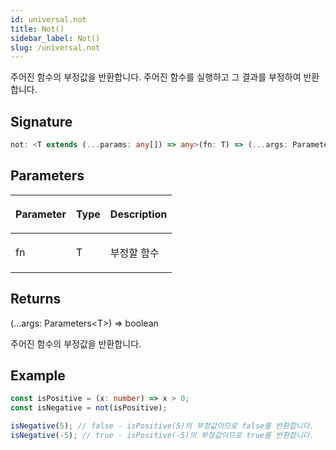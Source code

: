 ```yaml
---
id: universal.not
title: Not()
sidebar_label: Not()
slug: /universal.not
---
```






주어진 함수의 부정값을 반환합니다. 주어진 함수를 실행하고 그 결과를 부정하여 반환합니다.

## Signature

```typescript
not: <T extends (...params: any[]) => any>(fn: T) => (...args: Parameters<T>) => boolean
```

## Parameters

<table><thead><tr><th>

Parameter


</th><th>

Type


</th><th>

Description


</th></tr></thead>
<tbody><tr><td>

fn


</td><td>

T


</td><td>

부정할 함수


</td></tr>
</tbody></table>

## Returns

(...args: Parameters&lt;T&gt;) =&gt; boolean

주어진 함수의 부정값을 반환합니다.

## Example


```ts
const isPositive = (x: number) => x > 0;
const isNegative = not(isPositive);

isNegative(5); // false - isPositive(5)의 부정값이므로 false를 반환합니다.
isNegative(-5); // true - isPositive(-5)의 부정값이므로 true를 반환합니다.
```

